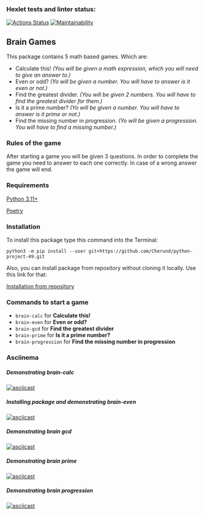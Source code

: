 ### Hexlet tests and linter status:
[![Actions Status](https://github.com/Cherund/python-project-49/actions/workflows/hexlet-check.yml/badge.svg)](https://github.com/Cherund/python-project-49/actions)
[![Maintainability](https://api.codeclimate.com/v1/badges/df95b9c570df11ee5a2e/maintainability)](https://codeclimate.com/github/Cherund/python-project-49/maintainability)

## Brain Games
This package contains 5 math based games. Which are:
- Calculate this! *(You will be given a math expression, which you will need to give an answer to.)*
- Even or odd? *(Yo will be given a number. You will have to answer is it even or not.)*
- Find the greatest divider. *(You will be given 2 numbers. You will have to find the greatest divider for them.)*
- Is it a prime number? *(Yo will be given a number. You will have to answer is it prime or not.)*
- Find the missing number in progression. *(Yo will be given a progression. You will have to find a missing number.)*

### Rules of the game
After starting a game you will be given 3 questions. 
In order to complete the game you need to answer to each one correctly. 
In case of a wrong answer the game will end. 

### Requirements
[Python 3.11+](https://www.python.org/downloads/)

[Poetry](https://python-poetry.org/docs/)

### Installation
To install this package type this command into the Terminal:

`python3 -m pip install --user git+https://github.com/Cherund/python-project-49.git`

Also, you can install package from repository without cloning it locally. Use this link for that:

[Installation from repository](https://github.com/Cherund/python-project-49)

### Commands to start a game
- `brain-calc` for **Calculate this!**
- `brain-even` for **Even or odd?**
- `brain-gcd` for **Find the greatest divider**
- `brain-prime` for **Is it a prime number?**
- `brain-progression` for **Find the missing number in progression**

### Asciinema
##### Demonstrating brain-calc
[![asciicast](https://asciinema.org/a/WHaIqQ8i5jymJWg5pKGPtvwxp.svg)](https://asciinema.org/a/WHaIqQ8i5jymJWg5pKGPtvwxp)
##### Installing package and demonstrating brain-even
[![asciicast](https://asciinema.org/a/621034.svg)](https://asciinema.org/a/621034)
##### Demonstrating brain gcd
[![asciicast](https://asciinema.org/a/621585.svg)](https://asciinema.org/a/621585)
##### Demonstrating brain prime
[![asciicast](https://asciinema.org/a/TWwQzAnp5lks7tFru1LoHYjsg.svg)](https://asciinema.org/a/TWwQzAnp5lks7tFru1LoHYjsg)
##### Demonstrating brain progression
[![asciicast](https://asciinema.org/a/IwH1pNCKLfLZOFRvgUdWwvI6M.svg)](https://asciinema.org/a/IwH1pNCKLfLZOFRvgUdWwvI6M)
